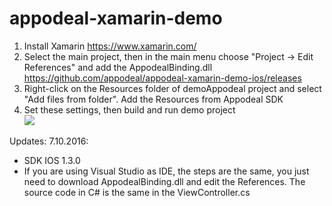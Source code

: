 # appodeal-xamarin-demo

1) Install Xamarin https://www.xamarin.com/   
2) Select the main project, then in the main menu choose "Project -> Edit References" and add the AppodealBinding.dll   
https://github.com/appodeal/appodeal-xamarin-demo-ios/releases   
3) Right-click on the Resources folder of demoAppodeal project and select "Add files from folder". Add the Resources from Appodeal SDK   
4) Set these settings, then build and run demo project   
[![](https://s3.amazonaws.com/appodeal-xamarin/docs/xamarin_settings.jpg)]()   

Updates:
  7.10.2016:
  - SDK IOS 1.3.0   
  - If you are using Visual Studio as IDE, the steps are the same, you just need to download AppodealBinding.dll and edit the References. The source code in C# is the same in the ViewController.cs
